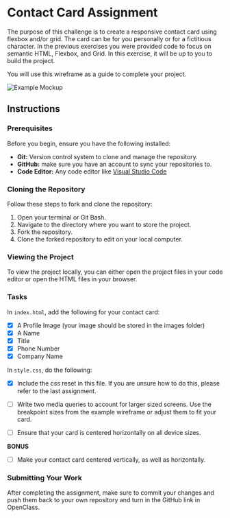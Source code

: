 # Contact Card Assignment

The purpose of this challenge is to create a responsive contact card using flexbox and/or grid. The card can be for you personally or for a fictitious character. In the previous exercises you were provided code to focus on semantic HTML, Flexbox, and Grid. In this exercise, it will be up to you to build the project.

You will use this wireframe as a guide to complete your project.

![Example Mockup](./wireframes/example-mockup.png)  


## Instructions

### Prerequisites

Before you begin, ensure you have the following installed:

- **Git:** Version control system to clone and manage the repository.
- **GitHub:** make sure you have an account to sync your repositories to.
- **Code Editor:** Any code editor like [Visual Studio Code](https://code.visualstudio.com/)

### Cloning the Repository

Follow these steps to fork and clone the repository:

1. Open your terminal or Git Bash.
2. Navigate to the directory where you want to store the project.
3. Fork the repository.
4. Clone the forked repository to edit on your local computer.

### Viewing the Project

To view the project locally, you can either open the project files in your code editor or open the HTML files in your browser.

### Tasks
In `index.html`, add the following for your contact card:
- [x] A Profile Image (your image should be stored in the images folder)
- [x] A Name
- [x] Title
- [x] Phone Number
- [x] Company Name

In `style.css`, do the following:
- [x] Include the css reset in this file. If you are unsure how to do this, please refer to the last assignment.
- [ ] Write two media queries to account for larger sized screens. Use the breakpoint sizes from the example wireframe or adjust them to fit your card.
- [ ] Ensure that your card is centered horizontally on all device sizes.


**BONUS**
- [ ] Make your contact card centered vertically, as well as horizontally.

### Submitting Your Work

After completing the assignment, make sure to commit your changes and push them back to your own repository and turn in the GitHub link in OpenClass.
